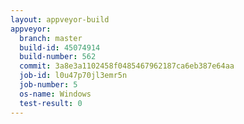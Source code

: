 ```yaml
---
layout: appveyor-build
appveyor:
  branch: master
  build-id: 45074914
  build-number: 562
  commit: 3a8e3a1102458f0485467962187ca6eb387e64aa
  job-id: l0u47p70jl3emr5n
  job-number: 5
  os-name: Windows
  test-result: 0
---
```

